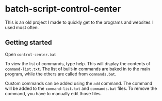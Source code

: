 # batch-script-control-center

This is an old project I made to quickly get to the programs and websites I used most often. 

## Getting started

Open `control-center.bat`

To view the list of commands, type help. This will display the contents of `command-list.txt`. The list of built-in commands are baked in to the main program, while the others are called from `commands.bat`.

Custom commands can be added using the `add` command. The command will be added to the `command-list.txt` and `commands.bat` files. To remove the command, you have to manually edit those files.

